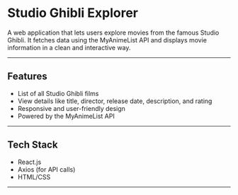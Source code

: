 
# Studio Ghibli Explorer

A web application that lets users explore movies from the famous Studio Ghibli. It fetches data using the MyAnimeList API and displays movie information in a clean and interactive way.

---

## Features

- List of all Studio Ghibli films
- View details like title, director, release date, description, and rating
- Responsive and user-friendly design
- Powered by the MyAnimeList API

---

## Tech Stack

- React.js
- Axios (for API calls)
- HTML/CSS

---
